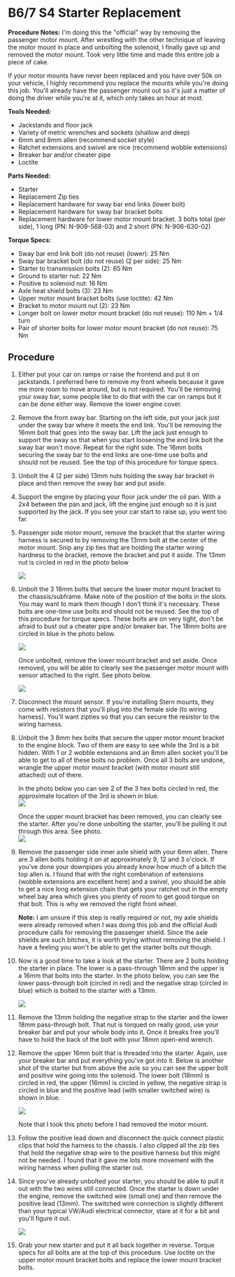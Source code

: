 # B6/7 S4 Starter Replacement

**Procedure Notes:** I'm doing this the "official" way by removing the passenger motor mount. After wrestling with the other technique of leaving the motor mount in place and unbolting the solenoid, I finally gave up and removed the motor mount. Took very little time and made this entire job a piece of cake.

If your motor mounts have never been replaced and you have over 50k on your vehicle, I highly recommend you replace the mounts while you're doing this job. You'll already have the passenger mount out so it's just a matter of doing the driver while you're at it, which only takes an hour at most.

**Tools Needed:**

* Jackstands and floor jack
* Variety of metric wrenches and sockets (shallow and deep)
* 6mm and 8mm allen (recommend socket style)
* Ratchet extensions and swivel are nice (recommend wobble extensions)
* Breaker bar and/or cheater pipe
* Loctite


**Parts Needed:**

* Starter
* Replacement Zip ties
* Replacement hardware for sway bar end links (lower bolt)
* Replacement hardware for sway bar bracket bolts
* Replacement hardware for lower motor mount bracket. 3 bolts total (per side), 1 long (PN: N-909-568-03) and 2 short (PN: N-906-630-02)

**Torque Specs:**

* Sway bar end link bolt (do not reuse) (lower): 25 Nm
* Sway bar bracket bolt (do not reuse) (2 per side): 25 Nm
* Starter to transmission bolts (2): 65 Nm
* Ground to starter nut: 22 Nm
* Positive to solenoid nut: 16 Nm
* Axle heat shield bolts (3): 23 Nm
* Upper motor mount bracket bolts (use loctite): 42 Nm
* Bracket to motor mount nut (2): 23 Nm
* Longer bolt on lower motor mount bracket (do not reuse): 110 Nm + 1/4 turn
* Pair of shorter bolts for lower motor mount bracket (do not reuse): 75 Nm

## Procedure

1. Either put your car on ramps or raise the frontend and put it on jackstands. I preferred here to remove my front wheels because it gave me more room to move around, but is not required. You'll be removing your sway bar, some people like to do that with the car on ramps but it can be done either way. Remove the lower engine cover.

2. Remove the front sway bar. Starting on the left side, put your jack just under the sway bar where it meets the end link. You'll be removing the 16mm bolt that goes into the sway bar. Lift the jack just enough to support the sway so that when you start loosening the end link bolt the sway bar won't move. Repeat for the right side. The 16mm bolts securing the sway bar to the end links are one-time use bolts and should not be reused. See the top of this procedure for torque specs.

3. Unbolt the 4 (2 per side) 13mm nuts holding the sway bar bracket in place and then remove the sway bar and put aside.

4. Support the engine by placing your floor jack under the oil pan. With a 2x4 between the pan and jack, lift the engine just enough so it is just supported by the jack. If you see your car start to raise up, you went too far.

5. Passenger side motor mount, remove the bracket that the starter wiring harness is secured to by removing the 13mm bolt at the center of the motor mount. Snip any zip ties that are holding the starter wiring hardness to the bracket, remove the bracket and put it aside. The 13mm nut is circled in red in the photo below

    <img src="http://sandbox.enjoybeing.net/diy/S4/motor-mounts/mount1.jpg" />

6. Unbolt the 3 18mm bolts that secure the lower motor mount bracket to the chassis/subframe. Make note of the position of the bolts in the slots. You may want to mark them though I don't think it's necessary. These bolts are one-time use bolts and should not be reused. See the top of this procedure for torque specs. These bolts are on very tight, don't be afraid to bust out a cheater pipe and/or breaker bar. The 18mm bolts are circled in blue in the photo below.

    <img src="http://sandbox.enjoybeing.net/diy/S4/motor-mounts/mount1.jpg" />

    Once unbolted, remove the lower mount bracket and set aside. Once removed, you will be able to clearly see the passenger motor mount with sensor attached to the right. See photo below.

    <img src="http://sandbox.enjoybeing.net/diy/S4/motor-mounts/mount2.jpg" />

7. Disconnect the mount sensor. If you're installing Stern mounts, they come with resistors that you'll plug into the female side (to wiring harness). You'll want zipties so that you can secure the resistor to the wiring harness.

8. Unbolt the 3 8mm hex bolts that secure the upper motor mount bracket to the engine block. Two of them are easy to see while the 3rd is a bit hidden. With 1 or 2 wobble extensions and an 8mm allen socket you'll be able to get to all of these bolts no problem. Once all 3 bolts are undone, wrangle the upper motor mount bracket (with motor mount still attached) out of there.

    In the photo below you can see 2 of the 3 hex bolts circled in red, the approximate location of the 3rd is shown in blue.<br />
    <img src="http://sandbox.enjoybeing.net/diy/S4/starter/starter6.jpg" />
   
    Once the upper mount bracket has been removed, you can clearly see the starter. After you're done unbolting the starter, you'll be pulling it out through this area. See photo.<br />
    <img src="http://sandbox.enjoybeing.net/diy/S4/starter/starter3.jpg" />

8. Remove the passenger side inner axle shield with your 6mm allen. There are 3 allen bolts holding it on at approximately 9, 12 and 3 o'clock. If you've done your downpipes you already know how much of a bitch the top allen is. I found that with the right combination of extensions (wobble extensions are excellent here) and a swivel, you should be able to get a nice long extension chain that gets your ratchet out in the empty wheel bay area which gives you plenty of room to get good torque on that bolt. This is why we removed the right front wheel.

    **Note:** I am unsure if this step is really required or not, my axle shields were already removed when I was doing this job and the official Audi procedure calls for removing the passenger shield. Since the axle shields are such bitches, it is worth trying without removing the shield. I have a feeling you won't be able to get the starter bolts out though.

9. Now is a good time to take a look at the starter. There are 2 bolts holding the starter in place. The lower is a pass-through 18mm and the upper is a 16mm that bolts into the starter. In the photo below, you can see the lower pass-through bolt (circled in red) and the negative strap (circled in blue) which is bolted to the starter with a 13mm.

    <img src="http://sandbox.enjoybeing.net/diy/S4/starter/starter1.jpg" />

10. Remove the 13mm holding the negative strap to the starter and the lower 18mm pass-through bolt. That nut is torqued on really good, use your breaker bar and put your whole body into it. Once it breaks free you'll have to hold the back of the bolt with your 18mm open-end wrench.

11. Remove the upper 16mm bolt that is threaded into the starter. Again, use your breaker bar and put everything you've got into it. Below is another shot of the starter but from above the axle so you can see the upper bolt and positive wire going into the solenoid. The lower bolt (18mm) is circled in red, the upper (16mm) is circled in yellow, the negative strap is circled in blue and the positive lead (with smaller switched wire) is shown in blue.

    <img src="http://sandbox.enjoybeing.net/diy/S4/starter/starter2.jpg" />
    
    Note that I took this photo before I had removed the motor mount.

12. Follow the positive lead down and disconnect the quick connect plastic clips that hold the harness to the chassis. I also clipped all the zip ties that hold the negative strap wire to the positive harness but this might not be needed. I found that it gave me lots more movement with the wiring harness when pulling the starter out.

13. Since you've already unbolted your starter, you should be able to pull it out with the two wires still connected. Once the starter is down under the engine, remove the switched wire (small one) and then remove the positive lead (13mm). The switched wire connection is slightly different than your typical VW/Audi electrical connector, stare at it for a bit and you'll figure it out.

    <img src="http://sandbox.enjoybeing.net/diy/S4/starter/starter4.jpg" />

14. Grab your new starter and put it all back together in reverse. Torque specs for all bolts are at the top of this procedure. Use loctite on the upper motor mount bracket bolts and replace the lower mount bracket bolts.